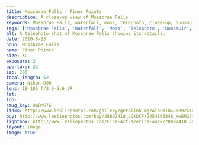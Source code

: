```yaml
---
title: Mossbrae Falls - Finer Points
description: A close-up view of Mossbrae Falls
keywords: Mossbrae Falls, waterfall, moss, telephoto, close-up, Dunsmuir, California
tags: ['Mossbrae Falls', 'Waterfall', 'Moss', 'Telephoto', 'Dunsmuir', 'California']
alt: A telephoto shot of Mossbrae Falls showing its details.
date: 2010-8-13
noun: Mossbrae Falls
name: Finer Points
size: XL
exposure: 2
aperture: 22
iso: 200
focal_length: 52
camera: Nikon D90
lens: 18-105 f/3.5-5.6 VR
lat: 
lon: 
smug_key: HwBMG7G
links: http://www.lesliephotos.com/gallery/getalink.mg?AlbumID=28892418&AlbumKey=vGKDCF&ImageID=2454863846&ImageKey=HwBMG7G&how=forum&Page=1
buy: http://www.lesliephotos.com/buy/28892418_vGKDCF/2454863846_HwBMG7G/
lightbox: http://www.lesliephotos.com/Fine-Art-1/erics-work/28892418_vGKDCF#!i=2454863846&k=HwBMG7G&lb=1&s=A
layout: image
image: true
---
```

